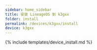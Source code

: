 ```yaml
---
sidebar: home_sidebar
title: 安装 LineageOS 到 k3gxx
folder: install
permalink: /devices/k3gxx/install
device: k3gxx
---
```

{% include templates/device_install.md %}
